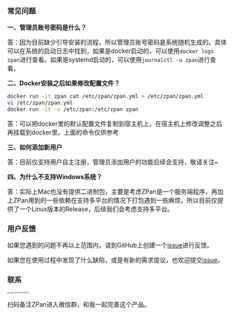 ### 常见问题

**一、管理员账号密码是什么？**

答：因为目前缺少引导安装的流程，所以管理员账号密码是系统随机生成的。具体可以在系统的启动日志中找到，如果是docker启动的，可以使用`docker logs zpan`进行查看。如果是systemd启动的，可以使用`journalctl -u zpan`进行查看。

**二、Docker安装之后如果修改配置文件？**
```bash
docker run -it zpan cat /etc/zpan/zpan.yml > /etc/zpan/zpan.yml
vi /etc/zpan/zpan.yml
docker run -it -v /etc/zpan:/etc/zpan zpan
```
答：可以把docker里的默认配置文件复制到宿主机上，在宿主机上修改调整之后再挂载到docker里。上面的命令仅供参考

**三、如何添加新用户**

答：目前仅支持用户自主注册，管理员添加用户的功能后续会支持，敬请关注~

**四、为什么不支持Windows系统？**

答：实际上Mac也没有提供二进制包，主要是考虑ZPan是一个服务端程序，再加上ZPan用到的一些依赖在支持多平台的情况下打包遇到一些麻烦，所以目前仅提供了一个Linux版本的Release，后续我们会考虑支持多平台。

### 用户反馈
如果您遇到的问题不再以上范围内，请到GitHub上创建一个[issue](https://github.com/saltbo/zpan/issue)进行反馈。

如果您在使用过程中发现了什么缺陷，或是有新的需求提议，也欢迎提交[issue](https://github.com/saltbo/zpan/issue)。

### 联系

<img src="https://static.saltbo.cn/images/image-20201110234507523.png" alt="image-20201110234507523" style="zoom: 25%;" />

扫码备注ZPan进入微信群，和我一起完善这个产品。
